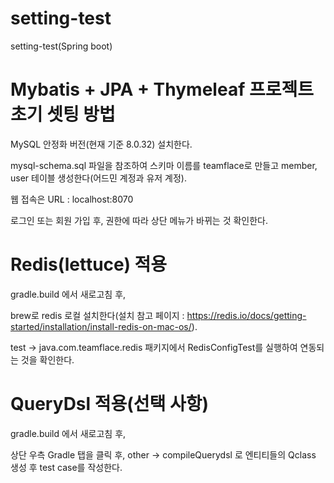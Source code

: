 # setting-test
setting-test(Spring boot)

# Mybatis + JPA + Thymeleaf 프로젝트 초기 셋팅 방법

MySQL 안정화 버전(현재 기준 8.0.32) 설치한다.

mysql-schema.sql 파일을 참조하여 스키마 이름를 teamflace로 만들고 member, user 테이블 생성한다(어드민 계정과 유저 계정).

웹 접속은 URL : localhost:8070

로그인 또는 회원 가입 후, 권한에 따라 상단 메뉴가 바뀌는 것 확인한다.

# Redis(lettuce) 적용

gradle.build 에서 새로고침 후,

brew로 redis 로컬 설치한다(설치 참고 페이지 : https://redis.io/docs/getting-started/installation/install-redis-on-mac-os/).

test -> java.com.teamflace.redis 패키지에서 RedisConfigTest를 실행하여 연동되는 것을 확인한다.

# QueryDsl 적용(선택 사항)

gradle.build 에서 새로고침 후,

상단 우측 Gradle 탭을 클릭 후, other -> compileQuerydsl 로 엔티티들의 Qclass 생성 후 test case를 작성한다.
